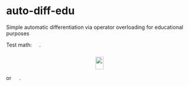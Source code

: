 # auto-diff-edu
Simple automatic differentiation via operator overloading for educational purposes

Test math: <img src="images/6177db6fc70d94fdb9dbe1907695fce6.svg?invert_in_darkmode" align=middle width=15.947580000000002pt height=26.76201000000001pt/>.

<p align="center"><img src="images/908698c62d11a24eeb11e200128f6df2.svg?invert_in_darkmode" align=middle width=22.635855pt height=33.812129999999996pt/></p>

or <img src="images/c86e9e129cfe3f7839d8f9b4319ebdc6.svg?invert_in_darkmode" align=middle width=17.43357pt height=30.648420000000016pt/>.